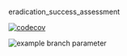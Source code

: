 eradication_success_assessment

[![codecov](https://codecov.io/gh/IslasGECI/eradication_success_assessment/branch/master/graph/badge.svg)](https://codecov.io/gh/IslasGECI/eradication_success_assessment)

![example branch parameter](https://github.com/IslasGECI/eradication_success_assessment/actions/workflows/actions.yml/badge.svg)